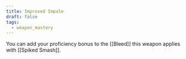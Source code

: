```yaml
---
title: Improved Impale
draft: false
tags:
  - weapon_mastery
---
```

You can add your proficiency bonus to the [[Bleed]] this weapon applies with [[Spiked Smash]].